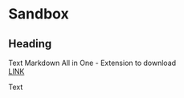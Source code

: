 # Sandbox
## Heading
Text 
Markdown All in One - Extension to download <br>
[LINK](www.google.com)

Text 
